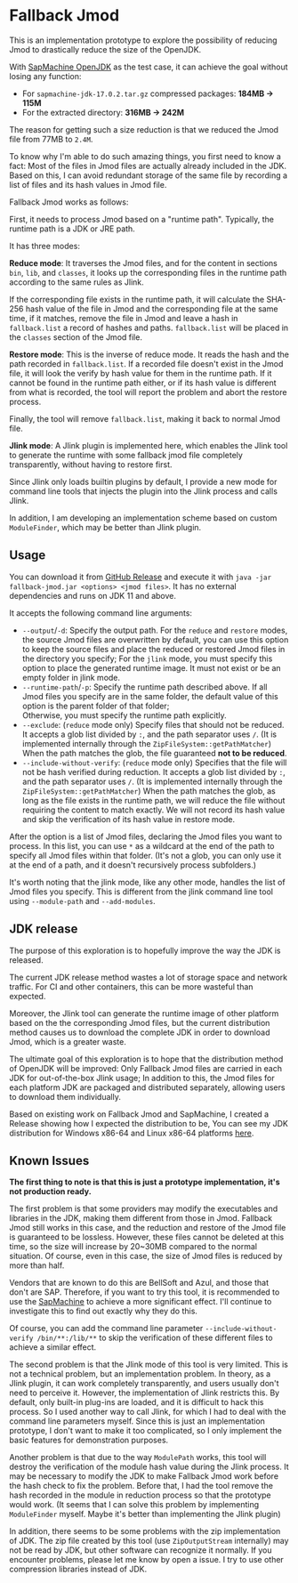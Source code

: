 # Fallback Jmod

This is an implementation prototype to explore the possibility of reducing Jmod to drastically reduce the size of the OpenJDK.

With [SapMachine OpenJDK](https://sap.github.io/SapMachine/) as the test case, 
it can achieve the goal without losing any function:

* For `sapmachine-jdk-17.0.2.tar.gz` compressed packages: **184MB -> 115M**
* For the extracted directory: **316MB -> 242M**

The reason for getting such a size reduction is that we reduced the Jmod file from 77MB to `2.4M`.

To know why I'm able to do such amazing things, you first need to know a fact:
Most of the files in Jmod files are actually already included in the JDK.
Based on this, I can avoid redundant storage of the same file by recording a list of files and its hash values in Jmod file.

Fallback Jmod works as follows:

First, it needs to process Jmod based on a "runtime path". Typically, the runtime path is a JDK or JRE path.

It has three modes:

**Reduce mode**: It traverses the Jmod files, and for the content in sections `bin`, `lib`, and `classes`, 
it looks up the corresponding files in the runtime path according to the same rules as Jlink.

If the corresponding file exists in the runtime path, it will calculate the SHA-256 hash value of the file in Jmod and the corresponding file at the same time, 
if it matches, remove the file in Jmod and leave a hash in `fallback.list` a record of hashes and paths.
`fallback.list` will be placed in the `classes` section of the Jmod file.

**Restore mode**: This is the inverse of reduce mode. It reads the hash and the path recorded in `fallback.list`.
If a recorded file doesn't exist in the Jmod file, it will look the verify by hash value for them in the runtime path.
If it cannot be found in the runtime path either, or if its hash value is different from what is recorded, 
the tool will report the problem and abort the restore process.

Finally, the tool will remove `fallback.list`, making it back to normal Jmod file.

**Jlink mode**: A Jlink plugin is implemented here, which enables the Jlink tool to generate the runtime with some fallback jmod file completely transparently, 
without having to restore first.

Since Jlink only loads builtin plugins by default, I provide a new mode for command line tools that injects the plugin into the Jlink process and calls Jlink.

In addition, I am developing an implementation scheme based on custom `ModuleFinder`, which may be better than Jlink plugin.

## Usage

You can download it from [GitHub Release](https://github.com/Glavo/fallback-jmod/releases) and execute it with `java -jar fallback-jmod.jar <options> <jmod files>`.
It has no external dependencies and runs on JDK 11 and above.

It accepts the following command line arguments:

* `--output`/`-d`: Specify the output path.
  For the `reduce` and `restore` modes, the source Jmod files are overwritten by default, you can use this option to keep the source files and place the reduced or restored Jmod files in the directory you specify;
  For the `jlink` mode, you must specify this option to place the generated runtime image. It must not exist or be an empty folder in jlink mode.
* `--runtime-path`/`-p`: Specify the runtime path described above.
  If all Jmod files you specify are in the same folder, the default value of this option is the parent folder of that folder;  
  Otherwise, you must specify the runtime path explicitly.
* `--exclude`: (`reduce` mode only)  Specify files that should not be reduced.
  It accepts a glob list divided by `:`, and the path separator uses `/`. (It is implemented internally through the `ZipFileSystem::getPathMatcher`)
  When the path matches the glob, the file guaranteed **not to be reduced**.
* `--include-without-verify`: (`reduce` mode only) Specifies that the file will not be hash verified during reduction.
  It accepts a glob list divided by `:`, and the path separator uses `/`. (It is implemented internally through the `ZipFileSystem::getPathMatcher`)
  When the path matches the glob, as long as the file exists in the runtime path, we will reduce the file without requiring the content to match exactly.
  We will not record its hash value and skip the verification of its hash value in restore mode.

After the option is a list of Jmod files, declaring the Jmod files you want to process.
In this list, you can use `*` as a wildcard at the end of the path to specify all Jmod files within that folder.
(It's not a glob, you can only use it at the end of a path, and it doesn't recursively process subfolders.)

It's worth noting that the jlink mode, like any other mode, handles the list of Jmod files you specify.
This is different from the jlink command line tool using `--module-path` and `--add-modules`.

## JDK release

The purpose of this exploration is to hopefully improve the way the JDK is released.

The current JDK release method wastes a lot of storage space and network traffic.
For CI and other containers, this can be more wasteful than expected.

Moreover, the Jlink tool can generate the runtime image of other platform based on the the corresponding Jmod files, 
but the current distribution method causes us to download the complete JDK in order to download Jmod, which is a greater waste.

The ultimate goal of this exploration is to hope that the distribution method of OpenJDK will be improved:
Only Fallback Jmod files are carried in each JDK for out-of-the-box Jlink usage;
In addition to this, the Jmod files for each platform JDK are packaged and distributed separately, allowing users to download them individually.

Based on existing work on Fallback Jmod and SapMachine, I created a Release showing how I expected the distribution to be,
You can see my JDK distribution for Windows x86-64 and Linux x86-64 platforms [here](https://github.com/Glavo/fallback-jmod/releases/tag/jdk-1.0).

## Known Issues

**The first thing to note is that this is just a prototype implementation, it's not production ready.**

The first problem is that some providers may modify the executables and libraries in the JDK, making them different from those in Jmod.
Fallback Jmod still works in this case, and the reduction and restore of the Jmod file is guaranteed to be lossless.
However, these files cannot be deleted at this time, so the size will increase by 20~30MB compared to the normal situation.
Of course, even in this case, the size of Jmod files is reduced by more than half.

Vendors that are known to do this are BellSoft and Azul, and those that don't are SAP.
Therefore, if you want to try this tool, it is recommended to use the [SapMachine](https://sap.github.io/SapMachine/) to achieve a more significant effect.
I'll continue to investigate this to find out exactly why they do this.

Of course, you can add the command line parameter `--include-without-verify /bin/**:/lib/**` to skip the verification of these different files to achieve a similar effect.


The second problem is that the Jlink mode of this tool is very limited. This is not a technical problem, but an implementation problem.
In theory, as a Jlink plugin, it can work completely transparently, and users usually don't need to perceive it.
However, the implementation of Jlink restricts this. By default, only built-in plug-ins are loaded, and it is difficult to hack this process.
So I used another way to call Jlink, for which I had to deal with the command line parameters myself.
Since this is just an implementation prototype, I don't want to make it too complicated, 
so I only implement the basic features for demonstration purposes.


Another problem is that due to the way `ModulePath` works, this tool will destroy the verification of the module hash value during the Jlink process.
It may be necessary to modify the JDK to make Fallback Jmod work before the hash check to fix the problem.
Before that, I had the tool remove the hash recorded in the module in reduction process so that the prototype would work.
(It seems that I can solve this problem by implementing `ModuleFinder` myself. Maybe it's better than implementing the Jlink plugin)


In addition, there seems to be some problems with the zip implementation of JDK.
The zip file created by this tool (use `ZipOutputStream` internally) may not be read by JDK,
but other software can recognize it normally.
If you encounter problems, please let me know by open a issue. 
I try to use other compression libraries instead of JDK.